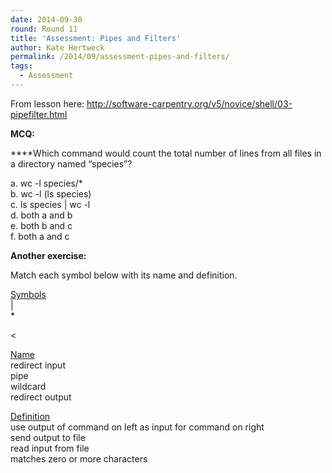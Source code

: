 ```yaml
---
date: 2014-09-30
round: Round 11
title: 'Assessment: Pipes and Filters'
author: Kate Hertweck
permalink: /2014/09/assessment-pipes-and-filters/
tags:
  - Assessment
---
```

From lesson here: http://software-carpentry.org/v5/novice/shell/03-pipefilter.html

**MCQ:**

****Which command would count the total number of lines from all files in a directory named &#8220;species&#8221;?

a. wc -l species/*  
b. wc -l (ls species)  
c. ls species | wc -l  
d. both a and b  
e. both b and c  
f. both a and c

**Another exercise:**

Match each symbol below with its name and definition.

<span style="text-decoration: underline;">Symbols</span>  
|  
*  
>  
<

<span style="text-decoration: underline;">Name</span>  
redirect input  
pipe  
wildcard  
redirect output

<span style="text-decoration: underline;">Definition</span>  
use output of command on left as input for command on right  
send output to file  
read input from file  
matches zero or more characters
